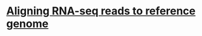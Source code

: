 # [Aligning RNA-seq reads to reference genome](https://www.youtube.com/watch?v=dJdZk-duMZQ&list=PLjiXAZO27elBj3KYi7ACscgOxlNkNOxPc&index=4)
